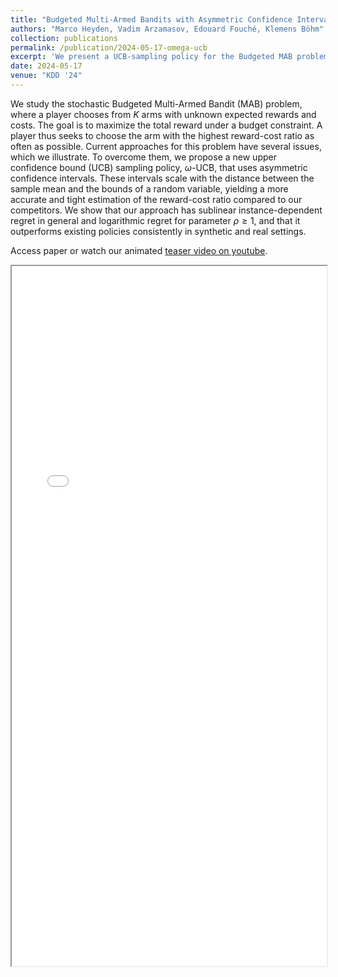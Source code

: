 ```yaml
---
title: "Budgeted Multi-Armed Bandits with Asymmetric Confidence Intervals"
authors: "Marco Heyden, Vadim Arzamasov, Edouard Fouché, Klemens Böhm"
collection: publications
permalink: /publication/2024-05-17-omega-ucb
excerpt: 'We present a UCB-sampling policy for the Budgeted MAB problem that uses asymmetric confidence intervals to overcome issues of existing policies; our policy achieves logarithmic regret and outperforms existing policies in synthetic and real settings.'
date: 2024-05-17
venue: "KDD '24"
---
```

We study the stochastic Budgeted Multi-Armed Bandit (MAB) problem, where a player chooses from $K$ arms with unknown expected rewards and costs. The goal is to maximize the total reward under a budget constraint. A player thus seeks to choose the arm with the highest reward-cost ratio as often as possible. Current approaches for this problem have several issues, which we illustrate. To overcome them, we propose a new upper confidence bound (UCB) sampling policy, $\omega$-UCB, that uses asymmetric confidence intervals. These intervals scale with the distance between the sample mean and the bounds of a random variable, yielding a more accurate and tight estimation of the reward-cost ratio compared to our competitors. We show that our approach has sublinear instance-dependent regret in general and logarithmic regret for parameter $\rho\geq 1$, and that it outperforms existing policies consistently in synthetic and real settings.

<a class="btn" style="text-decoration: none;" href="/files/Budgeted_Bandits_with_Asymmetric_Confidence_Intervals__KDD_24.pdf" rel="permalink">Access paper</a> or watch our animated [teaser video on youtube](https://youtu.be/tRQ1-DiXIME?si=2fxHZoI5E6e_xveu).

<iframe src="/files/omega_ucb_poster.pdf" width="100%" height="1120" type='application/pdf'/>